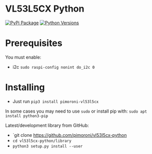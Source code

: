 # VL53L5CX Python

[![PyPi Package](https://img.shields.io/pypi/v/pimoroni-vl53l5cx.svg)](https://pypi.python.org/pypi/pimoroni-vl53l5cx)
[![Python Versions](https://img.shields.io/pypi/pyversions/pimoroni-vl53l5cx.svg)](https://pypi.python.org/pypi/pimoroni-vl53l5cx)

# Prerequisites

You must enable:

* i2c `sudo raspi-config nonint do_i2c 0`

# Installing

* Just run `pip3 install pimoroni-vl53l5cx`

In some cases you may need to use `sudo` or install pip with: `sudo apt install python3-pip`

Latest/development library from GitHub:

* `git clone https://github.com/pimoroni/vl53l5cx-python
* `cd vl53l5cx-python/library`
* `python3 setup.py install --user`
